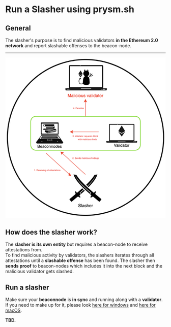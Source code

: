 # Run a Slasher using prysm.sh

## General

The slasher's purpose is to find malicious validators **in the Ethereum 2.0 network** and report slashable offenses to the beacon-node.  
****

![](../../.gitbook/assets/image%20%2869%29.png)

#### 

## How does the slasher work?

The s**lasher is its own entity** but requires a beacon-node to receive attestations from.  
To find malicious activity by validators, the slashers iterates through all attestations until a **slashable offense** has been found. The slasher then **sends proof** to beacon-nodes which includes it into the next block and the malicious validator gets slashed.

## Run a slasher

Make sure your **beaconnode** is **in sync** and running along with a **validator**.   
If you need to make up for it, please look [here for windows](https://kb.beaconcha.in/tutorial-eth2-multiclient/prysm-client/windows-prysm/script-beaconnode-and-validator) and [here for macOS](https://kb.beaconcha.in/tutorial-eth2-multiclient/prysm-client/macos-prysm/run-with-macos-using-prysm.sh).  
  
**TBD.**


